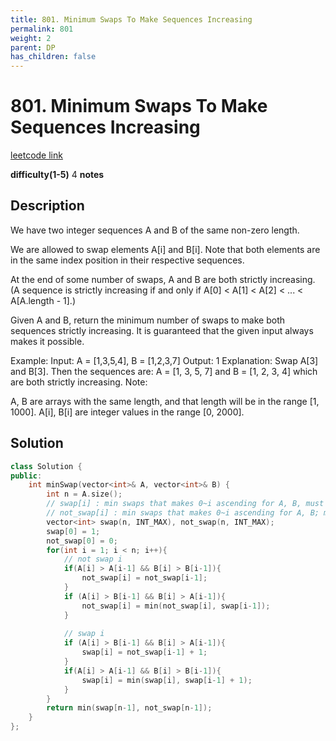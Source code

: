 ```yaml
---
title: 801. Minimum Swaps To Make Sequences Increasing
permalink: 801
weight: 2
parent: DP
has_children: false
---
```

# 801. Minimum Swaps To Make Sequences Increasing
[leetcode link](https://leetcode.com/problems/minimum-swaps-to-make-sequences-increasing/)

**difficulty(1-5)** 
4
**notes**   

## Description
We have two integer sequences A and B of the same non-zero length.

We are allowed to swap elements A[i] and B[i].  Note that both elements are in the same index position in their respective sequences.

At the end of some number of swaps, A and B are both strictly increasing.  (A sequence is strictly increasing if and only if A[0] < A[1] < A[2] < ... < A[A.length - 1].)

Given A and B, return the minimum number of swaps to make both sequences strictly increasing.  It is guaranteed that the given input always makes it possible.

Example:
Input: A = [1,3,5,4], B = [1,2,3,7]
Output: 1
Explanation: 
Swap A[3] and B[3].  Then the sequences are:
A = [1, 3, 5, 7] and B = [1, 2, 3, 4]
which are both strictly increasing.
Note:

A, B are arrays with the same length, and that length will be in the range [1, 1000].
A[i], B[i] are integer values in the range [0, 2000].

## Solution

```c++
class Solution {
public:
    int minSwap(vector<int>& A, vector<int>& B) {
        int n = A.size();
        // swap[i] : min swaps that makes 0~i ascending for A, B, must swap i
        // not_swap[i] : min swaps that makes 0~i ascending for A, B; must NOT swap i
        vector<int> swap(n, INT_MAX), not_swap(n, INT_MAX);
        swap[0] = 1;
        not_swap[0] = 0;
        for(int i = 1; i < n; i++){
            // not swap i
            if(A[i] > A[i-1] && B[i] > B[i-1]){
                not_swap[i] = not_swap[i-1];
            }
            if (A[i] > B[i-1] && B[i] > A[i-1]){
                not_swap[i] = min(not_swap[i], swap[i-1]);
            }
                
            // swap i
            if (A[i] > B[i-1] && B[i] > A[i-1]){
                swap[i] = not_swap[i-1] + 1;
            }
            if(A[i] > A[i-1] && B[i] > B[i-1]){
                swap[i] = min(swap[i], swap[i-1] + 1);
            }
        }
        return min(swap[n-1], not_swap[n-1]);        
    }
};
```
